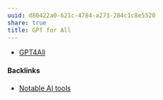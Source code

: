 ```yaml
---
uuid: d80422a0-621c-4784-a273-284c1c8e5520
share: true
title: GPT for All
---
```

* [GPT4All](https://gpt4all.io/index.html)

#### Backlinks

* [Notable AI tools](/1f16e3ec-47c6-4f57-97a6-4ab3bbec3237)